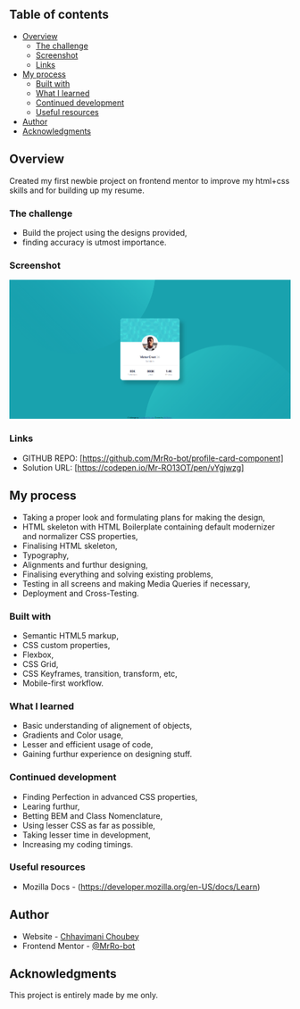 ## Table of contents

- [Overview](#overview)
  - [The challenge](#the-challenge)
  - [Screenshot](#screenshot)
  - [Links](#links)
- [My process](#my-process)
  - [Built with](#built-with)
  - [What I learned](#what-i-learned)
  - [Continued development](#continued-development)
  - [Useful resources](#useful-resources)
- [Author](#author)
- [Acknowledgments](#acknowledgments)

## Overview

Created my first newbie project on frontend mentor to improve my html+css skills and for building up my resume.

### The challenge

- Build the project using the designs provided,
- finding accuracy is utmost importance.

### Screenshot

![](/images/final.png)

### Links

- GITHUB REPO: [https://github.com/MrRo-bot/profile-card-component]
- Solution URL: [https://codepen.io/Mr-RO13OT/pen/vYgjwzg]

## My process

- Taking a proper look and formulating plans for making the design,
- HTML skeleton with HTML Boilerplate containing default modernizer and normalizer CSS properties,
- Finalising HTML skeleton,
- Typography,
- Alignments and furthur designing,
- Finalising everything and solving existing problems,
- Testing in all screens and making Media Queries if necessary,
- Deployment and Cross-Testing.

### Built with

- Semantic HTML5 markup,
- CSS custom properties,
- Flexbox,
- CSS Grid,
- CSS Keyframes, transition, transform, etc,
- Mobile-first workflow.

### What I learned

- Basic understanding of alignement of objects,
- Gradients and Color usage,
- Lesser and efficient usage of code,
- Gaining furthur experience on designing stuff.

### Continued development

- Finding Perfection in advanced CSS properties,
- Learing furthur,
- Betting BEM and Class Nomenclature,
- Using lesser CSS as far as possible,
- Taking lesser time in development,
- Increasing my coding timings.

### Useful resources

- Mozilla Docs - (https://developer.mozilla.org/en-US/docs/Learn)

## Author

- Website - [Chhavimani Choubey](https://github.com/MrRo-bot/)
- Frontend Mentor - [@MrRo-bot](https://www.frontendmentor.io/profile/MrRo-bot)

## Acknowledgments

This project is entirely made by me only.
